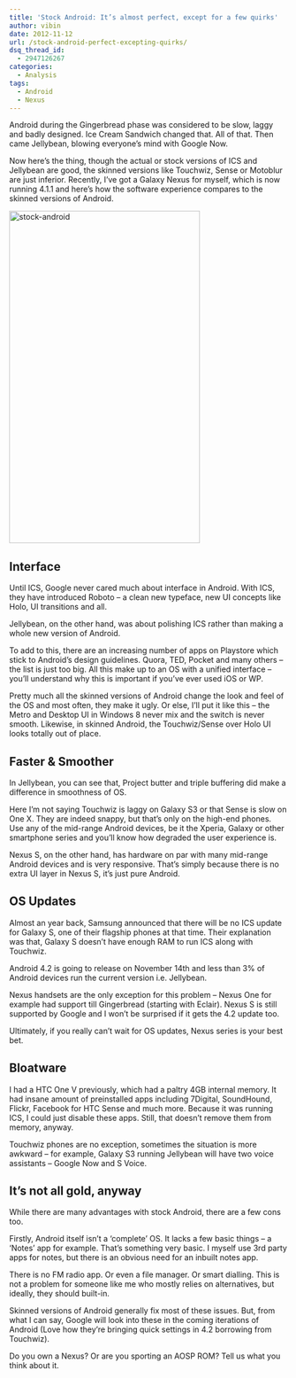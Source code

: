 ```yaml
---
title: 'Stock Android: It’s almost perfect, except for a few quirks'
author: vibin
date: 2012-11-12
url: /stock-android-perfect-excepting-quirks/
dsq_thread_id:
  - 2947126267
categories:
  - Analysis
tags:
  - Android
  - Nexus
---
```

Android during the Gingerbread phase was considered to be slow, laggy and badly designed. Ice Cream Sandwich changed that. All of that. Then came Jellybean, blowing everyone&#8217;s mind with Google Now.

Now here&#8217;s the thing, though the actual or stock versions of ICS and Jellybean are good, the skinned versions like Touchwiz, Sense or Motoblur are just inferior. Recently, I&#8217;ve got a Galaxy Nexus for myself, which is now running 4.1.1 and here&#8217;s how the software experience compares to the skinned versions of Android.

[<img class="aligncenter size-medium wp-image-68059" title="Stock Android" src="http://cdn.devilsworkshop.org/files/2012/11/Jellybean-copy-345x600.png" alt="stock-android" width="345" height="600" />][1]

## Interface

Until ICS, Google never cared much about interface in Android. With ICS, they have introduced Roboto &#8211; a clean new typeface, new UI concepts like Holo, UI transitions and all.

Jellybean, on the other hand, was about polishing ICS rather than making a whole new version of Android.

To add to this, there are an increasing number of apps on Playstore which stick to Android&#8217;s design guidelines. Quora, TED, Pocket and many others &#8211; the list is just too big. All this make up to an OS with a unified interface &#8211; you&#8217;ll understand why this is important if you&#8217;ve ever used iOS or WP.

Pretty much all the skinned versions of Android change the look and feel of the OS and most often, they make it ugly. Or else, I&#8217;ll put it like this &#8211; the Metro and Desktop UI in Windows 8 never mix and the switch is never smooth. Likewise, in skinned Android, the Touchwiz/Sense over Holo UI looks totally out of place.

## Faster & Smoother

In Jellybean, you can see that, Project butter and triple buffering did make a difference in smoothness of OS.



Here I&#8217;m not saying Touchwiz is laggy on Galaxy S3 or that Sense is slow on One X. They are indeed snappy, but that&#8217;s only on the high-end phones. Use any of the mid-range Android devices, be it the Xperia, Galaxy or other smartphone series and you&#8217;ll know how degraded the user experience is.

Nexus S, on the other hand, has hardware on par with many mid-range Android devices and is very responsive. That&#8217;s simply because there is no extra UI layer in Nexus S, it&#8217;s just pure Android.

## OS Updates

Almost an year back, Samsung announced that there will be no ICS update for Galaxy S, one of their flagship phones at that time. Their explanation was that, Galaxy S doesn&#8217;t have enough RAM to run ICS along with Touchwiz.

Android 4.2 is going to release on November 14th and less than 3% of Android devices run the current version i.e. Jellybean.

Nexus handsets are the only exception for this problem &#8211; Nexus One for example had support till Gingerbread (starting with Eclair). Nexus S is still supported by Google and I won&#8217;t be surprised if it gets the 4.2 update too.

Ultimately, if you really can&#8217;t wait for OS updates, Nexus series is your best bet.

## Bloatware

I had a HTC One V previously, which had a paltry 4GB internal memory. It had insane amount of preinstalled apps including 7Digital, SoundHound, Flickr, Facebook for HTC Sense and much more. Because it was running ICS, I could just disable these apps. Still, that doesn&#8217;t remove them from memory, anyway.

Touchwiz phones are no exception, sometimes the situation is more awkward &#8211; for example, Galaxy S3 running Jellybean will have two voice assistants &#8211; Google Now and S Voice.

## It&#8217;s not all gold, anyway

While there are many advantages with stock Android, there are a few cons too.

Firstly, Android itself isn&#8217;t a &#8216;complete&#8217; OS. It lacks a few basic things &#8211; a &#8216;Notes&#8217; app for example. That&#8217;s something very basic. I myself use 3rd party apps for notes, but there is an obvious need for an inbuilt notes app.

There is no FM radio app. Or even a file manager. Or smart dialling. This is not a problem for someone like me who mostly relies on alternatives, but ideally, they should built-in.

Skinned versions of Android generally fix most of these issues. But, from what I can say, Google will look into these in the coming iterations of Android (Love how they&#8217;re bringing quick settings in 4.2 borrowing from Touchwiz).

Do you own a Nexus? Or are you sporting an AOSP ROM? Tell us what you think about it.

 [1]: http://cdn.devilsworkshop.org/files/2012/11/Jellybean-copy.png
